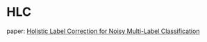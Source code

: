 # HLC
paper: [Holistic Label Correction for Noisy Multi-Label Classification](https://openaccess.thecvf.com/content/ICCV2023/papers/Xia_Holistic_Label_Correction_for_Noisy_Multi-Label_Classification_ICCV_2023_paper.pdf)